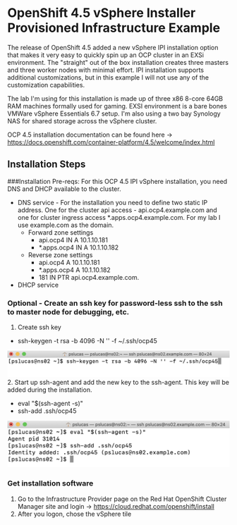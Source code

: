 # OpenShift 4.5 vSphere Installer Provisioned Infrastructure Example
The release of OpenShift 4.5 added a new vSphere IPI installation option that makes it very easy to quickly spin up an OCP cluster in an EXSi environment.  The "straight" out of the box installation creates three masters and three worker nodes with minimal effort.  IPI installation supports additional customizations, but in this example I will not use any of the customization capabilities.

The lab I'm using for this installation is made up of three x86 8-core 64GB RAM machines formally used for gaming.  EXSI environment is a bare bones VMWare vSphere Essentials 6.7 setup.  I'm also using a two bay Synology NAS for shared storage across the vSphere cluster.  

OCP 4.5 installation documentation can be found here -> https://docs.openshift.com/container-platform/4.5/welcome/index.html

## Installation Steps

###Installation Pre-reqs:
For this OCP 4.5 IPI vSphere installation, you need DNS and DHCP available to the cluster.
- DNS service - For the installation you need to define two static IP address.  One for the cluster api access - api.ocp4.example.com and one for cluster ingress access *.apps.ocp4.example.com. For my lab I use example.com as the domain.
  - Forward zone settings
    - api.ocp4	IN	A	10.1.10.181
    - *.apps.ocp4	IN	A	10.1.10.182
  - Reverse zone settings
    - api.ocp4	A	10.1.10.181
    - *.apps.ocp4	A	10.1.10.182
    - 181	IN	PTR	api.ocp4.example.com.
- DHCP service

### Optional - Create an ssh key for password-less ssh to the ssh to master node for debugging, etc.
1. Create ssh key 
  - ssh-keygen -t rsa -b 4096 -N '' -f ~/.ssh/ocp45
  
  ![SSH command](/images/SSHKey01.jpg)
2. Start up ssh-agent and add the new key to the ssh-agent.  This key will be added during the installation.
  - eval "$(ssh-agent -s)"
  - ssh-add .ssh/ocp45
  
  ![SSH agent](/images/ssh02.jpg)
 
 ### Get installation software
 1. Go to the Infrastructure Provider page on the Red Hat OpenShift Cluster Manager site and login -> https://cloud.redhat.com/openshift/install
 2. After you logon, chose the vSphere tile
 


